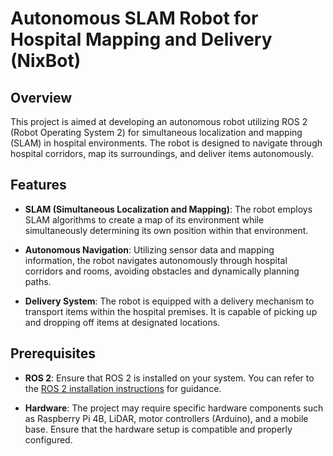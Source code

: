 # Autonomous SLAM Robot for Hospital Mapping and Delivery (NixBot)

## Overview

This project is aimed at developing an autonomous robot utilizing ROS 2 (Robot Operating System 2) for simultaneous localization and mapping (SLAM) in hospital environments. The robot is designed to navigate through hospital corridors, map its surroundings, and deliver items autonomously. 

## Features

- **SLAM (Simultaneous Localization and Mapping)**: The robot employs SLAM algorithms to create a map of its environment while simultaneously determining its own position within that environment.
  
- **Autonomous Navigation**: Utilizing sensor data and mapping information, the robot navigates autonomously through hospital corridors and rooms, avoiding obstacles and dynamically planning paths.
  
- **Delivery System**: The robot is equipped with a delivery mechanism to transport items within the hospital premises. It is capable of picking up and dropping off items at designated locations.

## Prerequisites

- **ROS 2**: Ensure that ROS 2 is installed on your system. You can refer to the [ROS 2 installation instructions](https://index.ros.org/doc/ros2/Installation/) for guidance.

- **Hardware**: The project may require specific hardware components such as Raspberry Pi 4B, LiDAR, motor controllers (Arduino), and a mobile base. Ensure that the hardware setup is compatible and properly configured.
